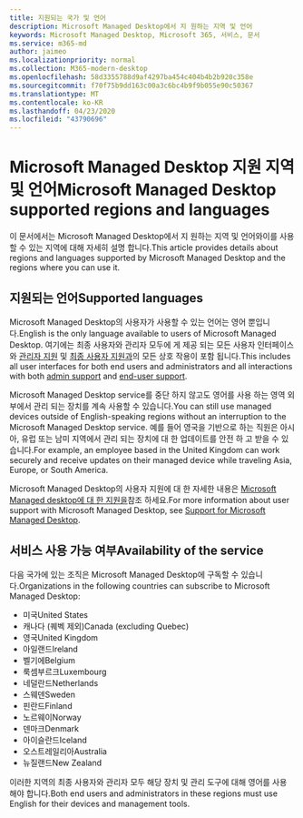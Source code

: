 ```yaml
---
title: 지원되는 국가 및 언어
description: Microsoft Managed Desktop에서 지 원하는 지역 및 언어
keywords: Microsoft Managed Desktop, Microsoft 365, 서비스, 문서
ms.service: m365-md
author: jaimeo
ms.localizationpriority: normal
ms.collection: M365-modern-desktop
ms.openlocfilehash: 58d3355788d9af4297ba454c404b4b2b920c358e
ms.sourcegitcommit: f70f75b9dd163c00a3c6bc4b9f9b055e90c50367
ms.translationtype: MT
ms.contentlocale: ko-KR
ms.lasthandoff: 04/23/2020
ms.locfileid: "43790696"
---
```

# <a name="microsoft-managed-desktop-supported-regions-and-languages"></a><span data-ttu-id="01494-104">Microsoft Managed Desktop 지원 지역 및 언어</span><span class="sxs-lookup"><span data-stu-id="01494-104">Microsoft Managed Desktop supported regions and languages</span></span>

<span data-ttu-id="01494-105">이 문서에서는 Microsoft Managed Desktop에서 지 원하는 지역 및 언어와이를 사용할 수 있는 지역에 대해 자세히 설명 합니다.</span><span class="sxs-lookup"><span data-stu-id="01494-105">This article provides details about regions and languages supported by Microsoft Managed Desktop and the regions where you can use it.</span></span>

## <a name="supported-languages"></a><span data-ttu-id="01494-106">지원되는 언어</span><span class="sxs-lookup"><span data-stu-id="01494-106">Supported languages</span></span>

<span data-ttu-id="01494-107">Microsoft Managed Desktop의 사용자가 사용할 수 있는 언어는 영어 뿐입니다.</span><span class="sxs-lookup"><span data-stu-id="01494-107">English is the only language available to users of Microsoft Managed Desktop.</span></span> <span data-ttu-id="01494-108">여기에는 최종 사용자와 관리자 모두에 게 제공 되는 모든 사용자 인터페이스와 [관리자 지원](https://docs.microsoft.com/microsoft-365/managed-desktop/working-with-managed-desktop/admin-support) 및 [최종 사용자 지원과](https://docs.microsoft.com/microsoft-365/managed-desktop/working-with-managed-desktop/end-user-support)의 모든 상호 작용이 포함 됩니다.</span><span class="sxs-lookup"><span data-stu-id="01494-108">This includes all user interfaces for both end users and administrators and all interactions with both [admin support](https://docs.microsoft.com/microsoft-365/managed-desktop/working-with-managed-desktop/admin-support) and [end-user support](https://docs.microsoft.com/microsoft-365/managed-desktop/working-with-managed-desktop/end-user-support).</span></span>


<span data-ttu-id="01494-109">Microsoft Managed Desktop service를 중단 하지 않고도 영어를 사용 하는 영역 외부에서 관리 되는 장치를 계속 사용할 수 있습니다.</span><span class="sxs-lookup"><span data-stu-id="01494-109">You can still use managed devices outside of English-speaking regions without an interruption to the Microsoft Managed Desktop service.</span></span> <span data-ttu-id="01494-110">예를 들어 영국을 기반으로 하는 직원은 아시아, 유럽 또는 남미 지역에서 관리 되는 장치에 대 한 업데이트를 안전 하 고 받을 수 있습니다.</span><span class="sxs-lookup"><span data-stu-id="01494-110">For example, an employee based in the United Kingdom can work securely and receive updates on their managed device while traveling Asia, Europe, or South America.</span></span> 

<span data-ttu-id="01494-111">Microsoft Managed Desktop의 사용자 지원에 대 한 자세한 내용은 [Microsoft Managed desktop에 대 한 지원을](https://docs.microsoft.com/microsoft-365/managed-desktop/service-description/support)참조 하세요.</span><span class="sxs-lookup"><span data-stu-id="01494-111">For more information about user support with Microsoft Managed Desktop, see [Support for Microsoft Managed Desktop](https://docs.microsoft.com/microsoft-365/managed-desktop/service-description/support).</span></span>

## <a name="availability-of-the-service"></a><span data-ttu-id="01494-112">서비스 사용 가능 여부</span><span class="sxs-lookup"><span data-stu-id="01494-112">Availability of the service</span></span>

<span data-ttu-id="01494-113">다음 국가에 있는 조직은 Microsoft Managed Desktop에 구독할 수 있습니다.</span><span class="sxs-lookup"><span data-stu-id="01494-113">Organizations in the following countries can subscribe to Microsoft Managed Desktop:</span></span>

- <span data-ttu-id="01494-114">미국</span><span class="sxs-lookup"><span data-stu-id="01494-114">United States</span></span>
- <span data-ttu-id="01494-115">캐나다 (퀘벡 제외)</span><span class="sxs-lookup"><span data-stu-id="01494-115">Canada (excluding Quebec)</span></span>
- <span data-ttu-id="01494-116">영국</span><span class="sxs-lookup"><span data-stu-id="01494-116">United Kingdom</span></span>
- <span data-ttu-id="01494-117">아일랜드</span><span class="sxs-lookup"><span data-stu-id="01494-117">Ireland</span></span>
- <span data-ttu-id="01494-118">벨기에</span><span class="sxs-lookup"><span data-stu-id="01494-118">Belgium</span></span>
- <span data-ttu-id="01494-119">룩셈부르크</span><span class="sxs-lookup"><span data-stu-id="01494-119">Luxembourg</span></span>
- <span data-ttu-id="01494-120">네덜란드</span><span class="sxs-lookup"><span data-stu-id="01494-120">Netherlands</span></span>
- <span data-ttu-id="01494-121">스웨덴</span><span class="sxs-lookup"><span data-stu-id="01494-121">Sweden</span></span>
- <span data-ttu-id="01494-122">핀란드</span><span class="sxs-lookup"><span data-stu-id="01494-122">Finland</span></span>
- <span data-ttu-id="01494-123">노르웨이</span><span class="sxs-lookup"><span data-stu-id="01494-123">Norway</span></span>
- <span data-ttu-id="01494-124">덴마크</span><span class="sxs-lookup"><span data-stu-id="01494-124">Denmark</span></span>
- <span data-ttu-id="01494-125">아이슬란드</span><span class="sxs-lookup"><span data-stu-id="01494-125">Iceland</span></span>
- <span data-ttu-id="01494-126">오스트레일리아</span><span class="sxs-lookup"><span data-stu-id="01494-126">Australia</span></span>
- <span data-ttu-id="01494-127">뉴질랜드</span><span class="sxs-lookup"><span data-stu-id="01494-127">New Zealand</span></span>

<span data-ttu-id="01494-128">이러한 지역의 최종 사용자와 관리자 모두 해당 장치 및 관리 도구에 대해 영어를 사용 해야 합니다.</span><span class="sxs-lookup"><span data-stu-id="01494-128">Both end users and administrators in these regions must use English for their devices and management tools.</span></span> 
